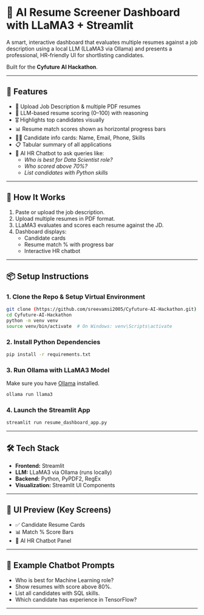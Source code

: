 # 🤖 AI Resume Screener Dashboard with LLaMA3 + Streamlit

A smart, interactive dashboard that evaluates multiple resumes against a job description using a local LLM (LLaMA3 via Ollama) and presents a professional, HR-friendly UI for shortlisting candidates.

Built for the **Cyfuture AI Hackathon**.

---

## 🚀 Features

- 📄 Upload Job Description & multiple PDF resumes  
- 🧠 LLM-based resume scoring (0–100) with reasoning  
- 🎖️ Highlights top candidates visually  
- 📊 Resume match scores shown as horizontal progress bars  
- 🧑‍💼 Candidate info cards: Name, Email, Phone, Skills  
- 📋 Tabular summary of all applications  
- 💬 AI HR Chatbot to ask queries like:  
  - *Who is best for Data Scientist role?*  
  - *Who scored above 70%?*  
  - *List candidates with Python skills*

---

## 🧠 How It Works

1. Paste or upload the job description.  
2. Upload multiple resumes in PDF format.  
3. LLaMA3 evaluates and scores each resume against the JD.  
4. Dashboard displays:  
   - Candidate cards  
   - Resume match % with progress bar  
   - Interactive HR chatbot

---

## 📦 Setup Instructions

### 1. Clone the Repo & Setup Virtual Environment

```bash
git clone (https://github.com/sreevamsi2005/Cyfuture-AI-Hackathon.git)
cd Cyfuture-AI-Hackathon
python -m venv venv
source venv/bin/activate  # On Windows: venv\Scripts\activate
```

### 2. Install Python Dependencies

```bash
pip install -r requirements.txt
```

### 3. Run Ollama with LLaMA3 Model

Make sure you have [Ollama](https://ollama.com/) installed.

```bash
ollama run llama3
```

### 4. Launch the Streamlit App

```bash
streamlit run resume_dashboard_app.py
```

---

## 🛠️ Tech Stack

- **Frontend:** Streamlit  
- **LLM:** LLaMA3 via Ollama (runs locally)  
- **Backend:** Python, PyPDF2, RegEx  
- **Visualization:** Streamlit UI Components

---

## 📸 UI Preview (Key Screens)

- ✅ Candidate Resume Cards  
- 📊 Match % Score Bars  
- 💬 AI HR Chatbot Panel

---

## 🤖 Example Chatbot Prompts

- Who is best for Machine Learning role?  
- Show resumes with score above 80%.  
- List all candidates with SQL skills.  
- Which candidate has experience in TensorFlow?

---
